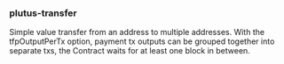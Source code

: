 ### plutus-transfer

Simple value transfer from an address to multiple addresses. With the tfpOutputPerTx option,
payment tx outputs can be grouped together into separate txs, the Contract waits for at least one
block in between.
